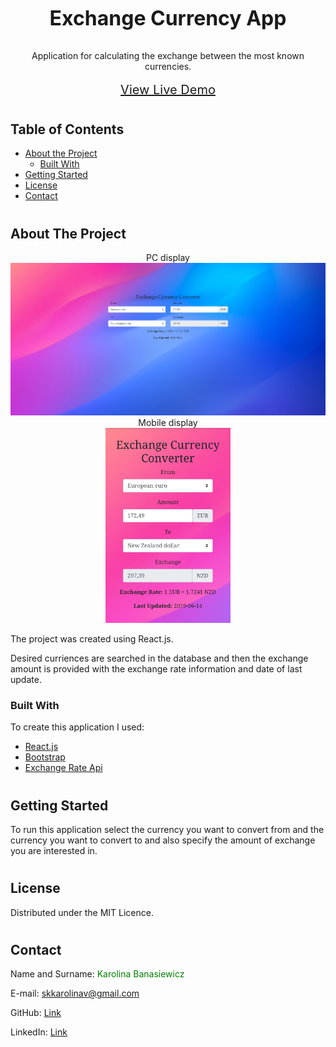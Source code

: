 <!-- PROJECT HEADER -->
<br />
<p align='center'>
  <h3 align='center' style='font-size: 32px'>Exchange Currency App</h3>
  <p align='center'>
    Application for calculating the exchange between the most known currencies.
    <br />
    <br />
    <a href='https://skkarolinav.github.io/exchange-currency-app/' style='font-size: 20px'>View Live Demo</a>
  </p>
</p>

#
<!-- TABLE OF CONTENTS -->
## Table of Contents

* [About the Project](#about-the-project)
  * [Built With](#built-with)
* [Getting Started](#getting-started)
* [License](#license)
* [Contact](#contact)

#
<!-- ABOUT THE PROJECT -->
## About The Project

<div align='center'>
  PC display
  <img src='src/assets/sample/sample_exchange_pc.png'>
  <br />
  Mobile display
  <br />
  <img src='src/assets/sample/sample_exchange_mobile.png' width='200px'>
</div>

The project was created using React.js.

Desired curriences are searched in the database and then the exchange amount is provided with the exchange rate information and date of last update.

### Built With
To create this application I used:
* [React.js](https://reactjs.org)
* [Bootstrap](https://getbootstrap.com) 
* [Exchange Rate Api](https://exchangeratesapi.io/)

#
<!-- GETTING STARTED -->
## Getting Started

To run this application select the currency you want to convert from and the currency you want to convert to and also specify the amount of exchange you are interested in.

#
<!-- LICENSE -->
## License
Distributed under the MIT Licence.

#
<!-- CONTACT -->
## Contact

Name and Surname: <span style='color: green'> Karolina Banasiewicz </span>

E-mail: skkarolinav@gmail.com

GitHub: [Link](https://github.com/Skkarolinav)

LinkedIn: [Link](https://www.linkedin.com/in/karolina-banasiewicz-661a00188/)
